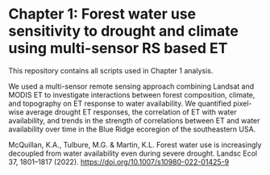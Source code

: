 # Chapter 1: Forest water use sensitivity to drought and climate using multi-sensor RS based ET
 This repository contains all scripts used in Chapter 1 analysis. 
 
We used a multi-sensor remote sensing approach combining Landsat and MODIS ET to investigate interactions between forest composition, climate, and topography on ET response to water availability. We quantified pixel-wise average drought ET responses, the correlation of ET with water availability, and trends in the strength of correlations between ET and water availability over time in the Blue Ridge ecoregion of the southeastern USA. 

McQuillan, K.A., Tulbure, M.G. & Martin, K.L. Forest water use is increasingly decoupled from water availability even during severe drought. Landsc Ecol 37, 1801–1817 (2022). https://doi.org/10.1007/s10980-022-01425-9

